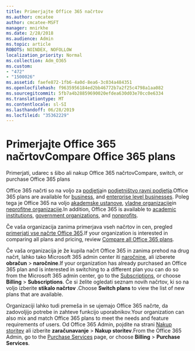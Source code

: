 ```yaml
---
title: Primerjajte Office 365 načrtov
ms.author: cmcatee
author: cmcatee-MSFT
manager: mnirkhe
ms.date: 2/28/2018
ms.audience: Admin
ms.topic: article
ROBOTS: NOINDEX, NOFOLLOW
localization_priority: Normal
ms.collection: Adm_O365
ms.custom:
- "472"
- "1500026"
ms.assetid: faefe872-1fb6-4a0d-8ea6-3c034a484351
ms.openlocfilehash: f9635956184ed2bb46772b7a2f25c4798a1aa082
ms.sourcegitcommit: 5fb7a4b28859690020efdea630d03e70cc0e6334
ms.translationtype: MT
ms.contentlocale: sl-SI
ms.lasthandoff: 06/28/2019
ms.locfileid: "35362229"
---
```

# <a name="compare-office-365-plans"></a><span data-ttu-id="dfba1-102">Primerjajte Office 365 načrtov</span><span class="sxs-lookup"><span data-stu-id="dfba1-102">Compare Office 365 plans</span></span>

<span data-ttu-id="dfba1-103">Primerjati, udarec s šibo ali nakup Office 365 načrtov</span><span class="sxs-lookup"><span data-stu-id="dfba1-103">Compare, switch, or purchase Office 365 plans</span></span>
  
<span data-ttu-id="dfba1-104">Office 365 načrti so na voljo za [podjetja](https://products.office.com/compare-all-microsoft-office-products?tab=2)in [podjetništvo ravni podjetja](https://products.office.com/business/compare-more-office-365-for-business-plans).</span><span class="sxs-lookup"><span data-stu-id="dfba1-104">Office 365 plans are available for [business](https://products.office.com/compare-all-microsoft-office-products?tab=2), and [enterprise level businesses](https://products.office.com/business/compare-more-office-365-for-business-plans).</span></span> <span data-ttu-id="dfba1-105">Poleg tega je Office 365 na voljo [akademske ustanove](https://products.office.com/academic/compare-office-365-education-plans), [vladne organizacije](https://products.office.com/government/compare-office-365-government-plans)in [neprofitne organizacije](https://products.office.com/nonprofit/office-365-nonprofit-plans-and-pricing?tab=1).</span><span class="sxs-lookup"><span data-stu-id="dfba1-105">In addition, Office 365 is available to [academic institutions](https://products.office.com/academic/compare-office-365-education-plans), [government organizations](https://products.office.com/government/compare-office-365-government-plans), and [nonprofits](https://products.office.com/nonprofit/office-365-nonprofit-plans-and-pricing?tab=1).</span></span>
  
<span data-ttu-id="dfba1-106">Če vaša organizacija zanima primerjava vseh načrtov in cen, pregled [primerjati vse načrte Office 365](https://products.office.com/business/compare-more-office-365-for-business-plans).</span><span class="sxs-lookup"><span data-stu-id="dfba1-106">If your organization is interested in comparing all plans and pricing, review [Compare all Office 365 plans](https://products.office.com/business/compare-more-office-365-for-business-plans).</span></span>
  
<span data-ttu-id="dfba1-107">Če vaša organizacija je že kupila načrt Office 365 in zanima prehod na drug načrt, lahko tako Microsoft 365 admin center iti [naročnine](https://go.microsoft.com/fwlink/p/?linkid=842054), ali izberete **obračun** \> **naročnine**.</span><span class="sxs-lookup"><span data-stu-id="dfba1-107">If your organization has already purchased an Office 365 plan and is interested in switching to a different plan you can do so from the Microsoft 365 admin center, go to the [Subscriptions](https://go.microsoft.com/fwlink/p/?linkid=842054), or choose **Billing** \> **Subscriptions**.</span></span> <span data-ttu-id="dfba1-108">Če si želite ogledati seznam novih načrtov, ki so na voljo izberite **stikalo načrtov** .</span><span class="sxs-lookup"><span data-stu-id="dfba1-108">Choose **Switch plans** to view the list of new plans that are available.</span></span>
  
<span data-ttu-id="dfba1-109">Organizaciji lahko tudi premeša in se ujemajo Office 365 načrte, da zadovoljijo potrebe in zahteve funkcijo uporabnikov.</span><span class="sxs-lookup"><span data-stu-id="dfba1-109">Your organization can also mix and match Office 365 plans to meet the needs and feature requirements of users.</span></span> <span data-ttu-id="dfba1-110">Od Office 365 Admin, pojdite na strani [Nakup storitev](https://go.microsoft.com/fwlink/p/?linkid=868433) ali izberite **zaračunavanje** \> **Nakup storitev**.</span><span class="sxs-lookup"><span data-stu-id="dfba1-110">From the Office 365 Admin, go to the [Purchase Services](https://go.microsoft.com/fwlink/p/?linkid=868433) page, or choose **Billing** \> **Purchase Services**.</span></span>
  